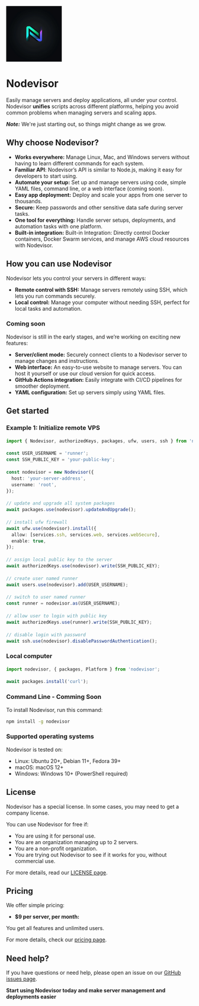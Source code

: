 <picture>
  <img alt="Nodevisor Logo" width="150px" src="https://github.com/nodevisor/logo/raw/main/nodevisor.png">
</picture>

# Nodevisor

Easily manage servers and deploy applications, all under your control.
Nodevisor **unifies** scripts across different platforms, helping you avoid common problems when managing servers and scaling apps.

**_Note:_** We're just starting out, so things might change as we grow.

## Why choose Nodevisor?

- **Works everywhere:** Manage Linux, Mac, and Windows servers without having to learn different commands for each system.
- **Familiar API**: Nodevisor’s API is similar to Node.js, making it easy for developers to start using.
- **Automate your setup:** Set up and manage servers using code, simple YAML files, command line, or a web interface (coming soon).
- **Easy app deployment:** Deploy and scale your apps from one server to thousands.
- **Secure:** Keep passwords and other sensitive data safe during server tasks.
- **One tool for everything:** Handle server setups, deployments, and automation tasks with one platform.
- **Built-in integration:** Built-in Integration: Directly control Docker containers, Docker Swarm services, and manage AWS cloud resources with Nodevisor.

## How you can use Nodevisor

Nodevisor lets you control your servers in different ways:

- **Remote control with SSH:** Manage servers remotely using SSH, which lets you run commands securely.
- **Local control:** Manage your computer without needing SSH, perfect for local tasks and automation.

### Coming soon

Nodevisor is still in the early stages, and we’re working on exciting new features:

- **Server/client mode:** Securely connect clients to a Nodevisor server to manage changes and instructions.
- **Web interface:** An easy-to-use website to manage servers. You can host it yourself or use our cloud version for quick access.
- **GitHub Actions integration:** Easily integrate with CI/CD pipelines for smoother deployment.
- **YAML configuration:** Set up servers simply using YAML files.

## Get started

### Example 1: Initialize remote VPS

```ts
import { Nodevisor, authorizedKeys, packages, ufw, users, ssh } from 'nodevisor';

const USER_USERNAME = 'runner';
const SSH_PUBLIC_KEY = 'your-public-key';

const nodevisor = new Nodevisor({
  host: 'your-server-address',
  username: 'root',
});

// update and upgrade all system packages
await packages.use(nodevisor).updateAndUpgrade();

// install ufw firewall
await ufw.use(nodevisor).install({
  allow: [services.ssh, services.web, services.webSecure],
  enable: true,
});

// assign local public key to the server
await authorizedKeys.use(nodevisor).write(SSH_PUBLIC_KEY);

// create user named runner
await users.use(nodevisor).add(USER_USERNAME);

// switch to user named runner
const runner = nodevisor.as(USER_USERNAME);

// allow user to login with public key
await authorizedKeys.use(runner).write(SSH_PUBLIC_KEY);

// disable login with password
await ssh.use(nodevisor).disablePasswordAuthentication();
```

### Local computer

```ts
import nodevisor, { packages, Platform } from 'nodevisor';

await packages.install('curl');
```

### Command Line - Comming Soon

To install Nodevisor, run this command:

```bash
npm install -g nodevisor
```

### Supported operating systems

Nodevisor is tested on:

- Linux: Ubuntu 20+, Debian 11+, Fedora 39+
- macOS: macOS 12+
- Windows: Windows 10+ (PowerShell required)

## License

Nodevisor has a special license. In some cases, you may need to get a company license.

You can use Nodevisor for free if:

- You are using it for personal use.
- You are an organization managing up to 2 servers.
- You are a non-profit organization.
- You are trying out Nodevisor to see if it works for you, without commercial use.

For more details, read our [LICENSE page](https://github.com/nodevisor/nodevisor/blob/main/LICENSE.md).

## Pricing

We offer simple pricing:

- **$9 per server, per month:**

You get all features and unlimited users.

For more details, check our [pricing page](https://www.nodevisor.com/pricing).

## Need help?

If you have questions or need help, please open an issue on our [GitHub issues page](https://github.com/nodevisor/nodevisor/issues/new?title=Help%20needed%3A%20Question%20about%20Nodevisor&labels=question).

**Start using Nodevisor today and make server management and deployments easier**
